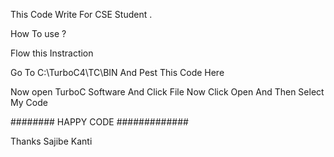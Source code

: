 This Code Write For CSE Student . 


How To use ? 

Flow this Instraction 

Go To C:\TurboC4\TC\BIN
And Pest This Code Here 

Now open TurboC Software And Click File Now Click Open And Then Select My Code 



######## HAPPY CODE  #############



Thanks 
Sajibe Kanti 
 
